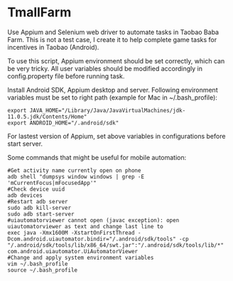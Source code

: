 # TmallFarm
Use Appium and Selenium web driver to automate tasks in Taobao Baba Farm.
This is not a test case, I create it to help complete game tasks for incentives in Taobao (Android).

To use this script, Appium environment should be set correctly, which can be very tricky. 
All user variables should be modified accordingly in config.property file before running task.

Install Android SDK, Appium desktop and server. 
Following environment variables must be set to right path (example for Mac in ~/.bash_profile):
```
export JAVA_HOME="/Library/Java/JavaVirtualMachines/jdk-11.0.5.jdk/Contents/Home"
export ANDROID_HOME="/.android/sdk"
```
For lastest version of Appium, set above variables in configurations before start server.

Some commands that might be useful for mobile automation:
```
#Get activity name currently open on phone
adb shell "dumpsys window windows | grep -E 'mCurrentFocus|mFocusedApp'"
#Check device uuid
adb devices
#Restart adb server
sudo adb kill-server
sudo adb start-server
#uiautomatorviewer cannot open (javac exception): open uiautomatorviewer as text and change last line to 
exec java -Xmx1600M -XstartOnFirstThread -Dcom.android.uiautomator.bindir="/.android/sdk/tools" -cp "/.android/sdk/tools/lib/x86_64/swt.jar":"/.android/sdk/tools/lib/*" com.android.uiautomator.UiAutomatorViewer
#Change and apply system environment variables
vim ~/.bash_profile
source ~/.bash_profile
```
